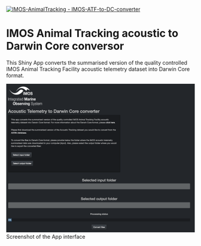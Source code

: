 [![IMOS-AnimalTracking - IMOS-ATF-to-DC-converter](https://img.shields.io/static/v1?label=IMOS-AnimalTracking&message=IMOS-ATF-to-DC-converter&color=blue&logo=github)](https://github.com/IMOS-AnimalTracking/IMOS-ATF-to-DC-converter)

# IMOS Animal Tracking acoustic to Darwin Core conversor

This Shiny App converts the summarised version of the quality controlled IMOS 
Animal Tracking Facility acoustic telemetry dataset into Darwin Core format. 

<img src="www/App_screenshot.png" width="700"/>
	Screenshot of the App interface